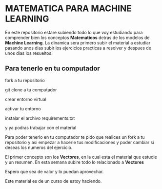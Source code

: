 # MATEMATICA PARA MACHINE LEARNING

En este repositorio estare subiendo todo lo que voy estudiando para comprender bien los conceptos **Matematicos** detras de los modelos de **Machine Learning**. La dinamica sera primero subir el material a estudiar pasando unos dias subir los ejercicios practicas a resolver y despues de unos dias los resueltos.

## Para tenerlo en tu computador
fork a tu repositorio

git clone a tu computador

crear entorno virtual

activar tu entorno

instalar el archivo requirements.txt

y ya podras trabajar con el material

Para poder tenerlo en tu computador te pido que realices un fork a tu repositorio y asi empezar a hacerle tus modificaciones y poder cambiar si deseas los numeros del ejercicio. 

El primer concepto son los **Vectores**, en la cual esta el material que estudie y un resumen. En esta semana subire todo lo relacionado a **Vectores**

Espero que sea de valor y lo puedan aprovechar.

Este material es de un curso de estoy haciendo. 